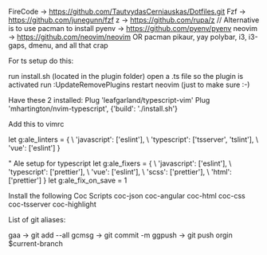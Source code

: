 FireCode -> https://github.com/TautvydasCerniauskas/Dotfiles.git
Fzf -> https://github.com/junegunn/fzf
z -> https://github.com/rupa/z // Alternative is to use pacman to install
pyenv -> https://github.com/pyenv/pyenv
neovim -> https://github.com/neovim/neovim OR pacman
pikaur, yay 
polybar, i3, i3-gaps, dmenu, and all that crap

For ts setup do this:

run install.sh (located in the plugin folder)
open a .ts file so the plugin is activated
run :UpdateRemovePlugins
restart neovim (just to make sure :-)

Have these 2 installed:
    Plug 'leafgarland/typescript-vim'
    Plug 'mhartington/nvim-typescript', {'build': './install.sh'}

Add this to vimrc

let g:ale_linters = {
\   'javascript': ['eslint'],
\   'typescript': ['tsserver', 'tslint'],
\   'vue': ['eslint']
\}

" Ale setup for typescript
let g:ale_fixers = {
\    'javascript': ['eslint'],
\    'typescript': ['prettier'],
\    'vue': ['eslint'],
\    'scss': ['prettier'],
\    'html': ['prettier']
\}
let g:ale_fix_on_save = 1

Install the following Coc Scripts
coc-json coc-angular coc-html coc-css coc-tsserver coc-highlight 

List of git aliases:

gaa -> git add --all
gcmsg -> git commit -m 
ggpush -> git push orgin $current-branch
